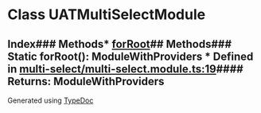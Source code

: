 # Class UATMultiSelectModule
## Index### Methods* [forRoot](_multi_select_multi_select_module_.uatmultiselectmodule.html#forroot)## Methods### Static forRoot(): ModuleWithProviders  * Defined in [multi-select/multi-select.module.ts:19](https://github.com/tme321/Unopinionated-Angular/blob/16a724b/src/lib/multi-select/multi-select.module.ts#L19)#### Returns: ModuleWithProviders
Generated using [TypeDoc](http://typedoc.io)